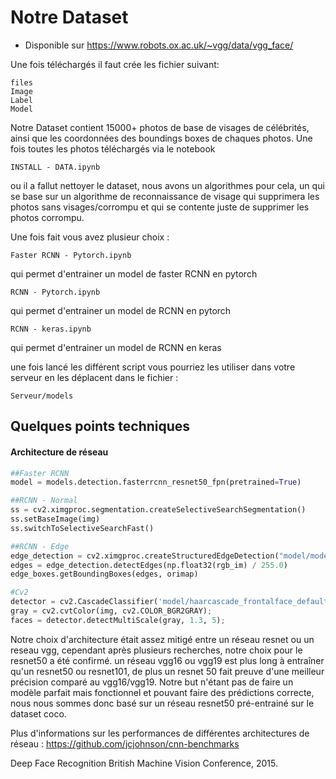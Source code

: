 # Notre Dataset

* Disponible sur https://www.robots.ox.ac.uk/~vgg/data/vgg_face/

Une fois téléchargés il faut crée les fichier suivant:
```
files
Image
Label
Model
```

Notre Dataset contient 15000+ photos de base de visages de célébrités, ainsi que les coordonnées des boundings boxes de chaques photos. Une fois toutes les photos téléchargés via le notebook
```
INSTALL - DATA.ipynb
```
ou il a fallut nettoyer le dataset, nous avons un algorithmes pour cela, un qui se base sur un algorithme de reconnaissance de visage qui supprimera les photos sans visages/corrompu et qui se contente juste de supprimer les photos corrompu.

Une fois fait vous avez plusieur choix :
```
Faster RCNN - Pytorch.ipynb
```
qui permet d'entrainer un model de faster RCNN en pytorch
```
RCNN - Pytorch.ipynb
```
qui permet d'entrainer un model de RCNN en pytorch
```
RCNN - keras.ipynb
```
qui permet d'entrainer un model de RCNN en keras

une fois lancé les différent script vous pourriez les utiliser dans votre serveur en les déplacent dans le fichier :
```
Serveur/models
```
## Quelques points techniques
#### Architecture de réseau
```python
##Faster RCNN
model = models.detection.fasterrcnn_resnet50_fpn(pretrained=True)

##RCNN - Normal
ss = cv2.ximgproc.segmentation.createSelectiveSearchSegmentation()
ss.setBaseImage(img)
ss.switchToSelectiveSearchFast()

##RCNN - Edge
edge_detection = cv2.ximgproc.createStructuredEdgeDetection("model/model.yml")
edges = edge_detection.detectEdges(np.float32(rgb_im) / 255.0)
edge_boxes.getBoundingBoxes(edges, orimap)

#Cv2
detector = cv2.CascadeClassifier('model/haarcascade_frontalface_default.xml');
gray = cv2.cvtColor(img, cv2.COLOR_BGR2GRAY);
faces = detector.detectMultiScale(gray, 1.3, 5);

```

Notre choix d'architecture était assez mitigé entre un réseau resnet ou un reseau vgg, cependant après plusieurs recherches, notre choix pour le resnet50 a été confirmé. un réseau vgg16 ou vgg19 est plus long à entraîner qu'un resnet50 ou resnet101, de plus un resnet 50 fait preuve d'une meilleur précision comparé au vgg16/vgg19. Notre but n'étant pas de faire un modèle parfait mais fonctionnel et pouvant faire des prédictions correcte, nous nous sommes donc basé sur un réseau resnet50 pré-entrainé sur le dataset coco.

Plus d'informations sur les performances de différentes architectures de réseau : https://github.com/jcjohnson/cnn-benchmarks

Deep Face Recognition
British Machine Vision Conference, 2015.
